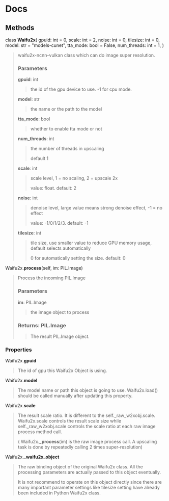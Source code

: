 # Docs

## Methods
class **Waifu2x**(
gpuid: int = 0,
scale: int = 2,
noise: int = 0,
tilesize: int = 0,
model: str = "models-cunet",
tta_mode: bool = False,
num_threads: int = 1,
)

> waifu2x-ncnn-vulkan class which can do image super resolution.
>
> ### **Parameters**
>
> **gpuid**: int
> >the id of the gpu device to use. -1 for cpu mode.
>
> **model**: str
> > the name or the path to the model
>
> **tta_mode**: bool
> > whether to enable tta mode or not
>
> **num_threads**: int
> > the number of threads in upscaling
> >
> > default 1
>
> **scale**: int
> > scale level, 1 = no scaling, 2 = upscale 2x
> >
> > value: float. default: 2
>
> **noise**: int
> > denoise level, large value means strong denoise effect, -1 = no effect
> >
> > value: -1/0/1/2/3. default: -1
>
> **tilesize**: int
> > tile size, use smaller value to reduce GPU memory usage, default selects automatically
> >
> > 0 for automatically setting the size. default: 0

Waifu2x.**process**(self, im: PIL.Image)
> Process the incoming PIL.Image
>
> ### **Parameters**
>
> **im**: PIL.Image
> > the image object to process
>
> ### **Returns**: PIL.Image
> > The result PIL.Image object.

### Properties

Waifu2x.**gpuid**
> The id of gpu this Waifu2x Object is using.
>
Waifu2x.**model**
> The model name or path this object is going to use. Waifu2x.load() should be called manually after updating this property.
>
Waifu2x.**scale**
> The result scale ratio. It is different to the self._raw_w2xobj.scale. Waifu2x.scale controls the result scale size while
> self._raw_w2xobj.scale controls the scale ratio at each raw image process method call.
>
> ( Waifu2x.**_process**(im) is the raw image process call. A upscaling task is done by repeatedly calling 2 times super-resolution)
>
Waifu2x.**_waifu2x_object**
> The raw binding object of the original Waifu2x class. All the processing parameters are actually passed to this object eventually.
>
> It is not recommend to operate on this object directly since there are many important parameter settings like tilesize setting have already been included in Python Waifu2x class.